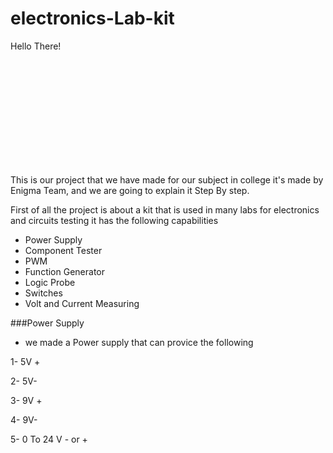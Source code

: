 # electronics-Lab-kit

<p style='width: 200px; height: 200px;'>Hello There!</p>

This is our project that we have made for our subject in college it's made by Enigma Team, and we are going to explain it Step By step.

First of all the project is about a kit that is used in many labs for electronics and circuits testing it has the following capabilities

- Power Supply
- Component Tester
- PWM
- Function Generator
- Logic Probe
- Switches 
- Volt and Current Measuring 



###Power Supply 
* we made a Power supply that can provice the following 

1- 5V +

2- 5V-

3- 9V +

4- 9V-

5- 0 To 24 V - or +
